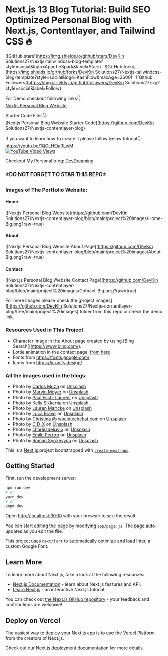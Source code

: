 # Next.js 13 Blog Tutorial: Build SEO Optimized Personal Blog with Next.js, Contentlayer, and Tailwind CSS 🔥

![GitHub stars](https://img.shields.io/github/stars/DevKin Solutions27/Nextjs-tailwindcss-blog-template?style=social&logo=ApacheSpark&label=Stars)&nbsp;&nbsp;
![GitHub forks](https://img.shields.io/github/forks/DevKin Solutions27/Nextjs-tailwindcss-blog-template?style=social&logo=KashFlow&maxAge=3600)&nbsp;&nbsp;
![Github Followers](https://img.shields.io/github/followers/DevKin Solutions27.svg?style=social&label=Follow)&nbsp;&nbsp;<br />

For Demo checkout following links👇: <br />
[Nextjs Personal Blog Website](http://localhost:3000/) <br />

Starter Code Files👇: <br />
[Nextjs Personal Blog Website Starter Code](https://github.com/DevKin Solutions27/Nextjs-contentlayer-blog) <br />

If you want to learn how to create it please follow below tutorial👇: <br />
https://youtu.be/1QGLHOaRLwM <br />
[![YouTube Video Views](https://img.shields.io/youtube/views/1QGLHOaRLwM?style=social)](https://youtu.be/1QGLHOaRLwM)<br />

Checkout My Personal blog: [DevDreaming](https://devdreaming.com/)<br />


### ⭐DO NOT FORGET TO STAR THIS REPO⭐

### Images of The Portfolio Website:

#### Home
![Nextjs Personal Blog Website](https://github.com/DevKin Solutions27/Nextjs-contentlayer-blog/blob/main/project%20images/Home-Big.png?raw=true)

#### About
![Nextjs Personal Blog Website About Page](https://github.com/DevKin Solutions27/Nextjs-contentlayer-blog/blob/main/project%20images/About-Big.png?raw=true)

#### Contact
![Next.js Personal Blog Website Contact Page](https://github.com/DevKin Solutions27/Nextjs-contentlayer-blog/blob/main/project%20images/Cotnact-Big.png?raw=true)

For more Images please check the [project images](https://github.com/DevKin Solutions27/Nextjs-contentlayer-blog/tree/main/project%20images) folder from this repo or check the demo link. 

### Resources Used in This Project

- Character image in the About page created by using [Bing Search[(https://www.bing.com/).
- Lottie animation in the contact page: [from here](https://lottiefiles.com/animations/sloth-meditate-SzNofNFhYY)
- Fonts from https://fonts.google.com/ <br />
- Icons from https://iconify.design/ <br />

### All the images used in the blogs:
- Photo by <a href="https://unsplash.com/@kmuza?utm_source=unsplash&utm_medium=referral&utm_content=creditCopyText">Carlos Muza</a> on <a href="https://unsplash.com/photos/hpjSkU2UYSU?utm_source=unsplash&utm_medium=referral&utm_content=creditCopyText">Unsplash</a>
- Photo by <a href="https://unsplash.com/@marvelous?utm_source=unsplash&utm_medium=referral&utm_content=creditCopyText">Marvin Meyer</a> on <a href="https://unsplash.com/photos/SYTO3xs06fU?utm_source=unsplash&utm_medium=referral&utm_content=creditCopyText">Unsplash</a>
- Photo by <a href="https://unsplash.com/@pinjasaur?utm_source=unsplash&utm_medium=referral&utm_content=creditCopyText">Paul Esch-Laurent</a> on <a href="https://unsplash.com/photos/oZMUrWFHOB4?utm_source=unsplash&utm_medium=referral&utm_content=creditCopyText">Unsplash</a>
- Photo by <a href="https://unsplash.com/@kellysikkema?utm_source=unsplash&utm_medium=referral&utm_content=creditCopyText">Kelly Sikkema</a> on <a href="https://unsplash.com/photos/-1_RZL8BGBM?utm_source=unsplash&utm_medium=referral&utm_content=creditCopyText">Unsplash</a>
- Photo by <a href="https://unsplash.com/@laurenmancke?utm_source=unsplash&utm_medium=referral&utm_content=creditCopyText">Lauren Mancke</a> on <a href="https://unsplash.com/photos/aOC7TSLb1o8?utm_source=unsplash&utm_medium=referral&utm_content=creditCopyText">Unsplash</a>
- Photo by <a href="https://unsplash.com/@lucabravo?utm_source=unsplash&utm_medium=referral&utm_content=creditCopyText">Luca Bravo</a> on <a href="https://unsplash.com/photos/XJXWbfSo2f0?utm_source=unsplash&utm_medium=referral&utm_content=creditCopyText">Unsplash</a>
- Photo by <a href="https://unsplash.com/@wocintechchat?utm_source=unsplash&utm_medium=referral&utm_content=creditCopyText">Christina @ wocintechchat.com</a> on <a href="https://unsplash.com/photos/OtHEYbQXLFU?utm_source=unsplash&utm_medium=referral&utm_content=creditCopyText">Unsplash</a>
- Photo by <a href="https://unsplash.com/@cdx2?utm_source=unsplash&utm_medium=referral&utm_content=creditCopyText">C D-X</a> on <a href="https://unsplash.com/photos/PDX_a_82obo?utm_source=unsplash&utm_medium=referral&utm_content=creditCopyText">Unsplash</a>
- Photo by <a href="https://unsplash.com/@charlesdeluvio?utm_source=unsplash&utm_medium=referral&utm_content=creditCopyText">charlesdeluvio</a> on <a href="https://unsplash.com/photos/cZr2sgaxy3Q?utm_source=unsplash&utm_medium=referral&utm_content=creditCopyText">Unsplash</a>
- Photo by <a href="https://unsplash.com/@emilep?utm_source=unsplash&utm_medium=referral&utm_content=creditCopyText">Emile Perron</a> on <a href="https://unsplash.com/photos/xrVDYZRGdw4?utm_source=unsplash&utm_medium=referral&utm_content=creditCopyText">Unsplash</a>
- Photo by <a href="https://unsplash.com/@synkevych?utm_source=unsplash&utm_medium=referral&utm_content=creditCopyText">Roman Synkevych</a> on <a href="https://unsplash.com/photos/vXInUOv1n84?utm_source=unsplash&utm_medium=referral&utm_content=creditCopyText">Unsplash</a>


This is a [Next.js](https://nextjs.org/) project bootstrapped with [`create-next-app`](https://github.com/vercel/next.js/tree/canary/packages/create-next-app).

## Getting Started

First, run the development server:

```bash
npm run dev
# or
yarn dev
# or
pnpm dev
```

Open [http://localhost:3000](http://localhost:3000) with your browser to see the result.

You can start editing the page by modifying `app/page.js`. The page auto-updates as you edit the file.

This project uses [`next/font`](https://nextjs.org/docs/basic-features/font-optimization) to automatically optimize and load Inter, a custom Google Font.

## Learn More

To learn more about Next.js, take a look at the following resources:

- [Next.js Documentation](https://nextjs.org/docs) - learn about Next.js features and API.
- [Learn Next.js](https://nextjs.org/learn) - an interactive Next.js tutorial.

You can check out [the Next.js GitHub repository](https://github.com/vercel/next.js/) - your feedback and contributions are welcome!

## Deploy on Vercel

The easiest way to deploy your Next.js app is to use the [Vercel Platform](https://vercel.com/new?utm_medium=default-template&filter=next.js&utm_source=create-next-app&utm_campaign=create-next-app-readme) from the creators of Next.js.

Check out our [Next.js deployment documentation](https://nextjs.org/docs/deployment) for more details.
